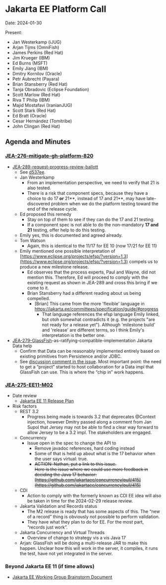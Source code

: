 # Jakarta EE Platform Call

Date: 2024-01-30

Present:

* Jan Westerkamp (iJUG)
* Arjan Tijms (OmniFish)
* James Perkins (Red Hat)
* Jim Krueger (IBM)
* Ed Burns (MSFT)
* Emily Jiang (IBM)
* Dmitry Kornilov (Oracle)
* Petr Aubrecht (Payara)
* Brian Stansberry (Red Hat)
* Tanja Obradovic (Eclipse Foundation)
* Scott Marlow (Red Hat)
* Riva T Philip (IBM)
* Majid Mostafavi (IranianJUG)
* Scott Stark (Red Hat)
* Ed Bratt (Oracle)
* Cesar Hernández (Tomitribe)
* John Clingan (Red Hat)

## Agenda and Minutes

### [JEA-276-mitigate-gh-platform-820](https://dev.azure.com/jakarta-ee-azdo/jakarta-ee-azdo/_workitems/edit/276)
* [JEA-289-request-progress-review-ballott](https://dev.azure.com/jakarta-ee-azdo/jakarta-ee-azdo/_workitems/edit/289)
    * See [d537ee](https://github.com/azure-javaee/specifications/commit/d5357ee8b4345eec8edf5fcab7d8ed993cd6a4c9).
    * Jan Westerkamp
        * From an implementation perspective, we need to verify that 21 is also tested.
        * There is a risk that component specs, because they have a choice to do 17 **or** 21**, instead of 17 and 21**, may have late-discovered problem when we do the platform testing toward the end of the release cycle.
    * Ed proposed this remedy
        * Stay on top of them to see if they can do the 17 and 21 testing.
        * If a component spec is not able to do the non-mandatory **17 and 21** testing, offer help to do this testing.
    * Emily yes, this is documented and agreed already.
    * Tom Watson
        * Again, this is identical to the 11/17 for EE 10 (now 17/21 for EE 11)
    * Emily mentioned one possible interpretation of ​​[https://www.eclipse.org/projects/efsp/?version=1.3](https://www.eclipse.org/projects/efsp/?version=1.3) compels us to produce a new milestone release.
        * Ed observes that the process experts, Paul and Wayne, did not mention this. Therefore, Ed will proceed to comply with the existing request as shown in JEA-289 and cross this bring if we come to it.
        * Brian Stansberry had a different reading about us being compelled.
            * [Brian] This came from the more 'flexible' language in https://jakarta.ee/committees/specification/guide/#progress
                * That language references the efsp language Emily linked, but otoh somewhat contradicts it (e.g. the projects "are not ready for a release yet"). Although 'milestone build' and 'release' are different terms, so I think Emily's interpretation is the better one.
* [JEA-279-GlassFish](https://dev.azure.com/jakarta-ee-azdo/jakarta-ee-azdo/_workitems/edit/279)-as-ratifying-compatible-implementation Jakarta Data help
    * Confirm that Data can be reasonably implemented entirely based on existing primitives from Persistence and/or JDBC.
    * See [discussion comment in the issue](https://dev.azure.com/jakarta-ee-azdo/jakarta-ee-azdo/_workitems/edit/279#4254914). Most important point: the need to get a “project” started to host collaboration for a Data impl that GlassFish can use. This is where the “chip in” work happens.

### [JEA-275-EE11-M02](https://dev.azure.com/jakarta-ee-azdo/jakarta-ee-azdo/_workitems/edit/275)
* Date review
    * [Jakarta EE 11 Release Plan](https://jakartaee.github.io/platform/jakartaee11/JakartaEE11ReleasePlan)
* Risk factors
    * REST 3.2
        * Progress being made is towards 3.2 that deprecates @Context injection, however Dmitry passed along a comment from Jan Supol that Jersey may not be able to find a clear way forward to allow Jersey to be a 3.2 impl. The stakeholders are engaged.
    * Concurrency
        * Issue open in the spec to change the API to
            * Remove javadoc references, hard coding instead
            * Some of that is held up about what is the 17 behavior when the user says virtual: true.
            * ~~ACTION: Nathan, put a link to this issue.  \
Here is the issue where we could use more feedback in deciding the Java 17 behavior: \
[https://github.com/jakartaee/concurrency/pull/415](https://github.com/jakartaee/concurrency/pull/415)~~
    * CDI
        * Action to comply with the formerly known as CDI EE idea will also be taken in time for the 2024-02-29 release review. 
    * Jakarta Validation and Records status
        * The M2 release is ready that has some aspects of this. The “new of a record” thing is obviously not possible to perform validation.
        * They have what they plan to do for EE. For the most part, “records just work”.
    * Jakarta Concurrency and Virtual Threads
        * Overview of change to strategy vis a vis Java 17
    * Arjan: GlassFish will be doing a multi-release JAR to make this happen. Unclear how this will work in the server, it compiles, it runs the test, have not yet integrated in the server. 

### Beyond Jakarta EE 11 (if time allows)
* [Jakarta EE Working Group Brainstorm Document](https://docs.google.com/document/d/1tVaCmbXdAS_Ddn7LMPDelpOfAyozChXL/edit)